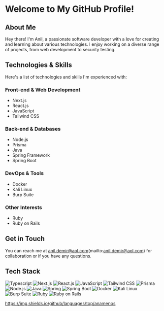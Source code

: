 # Welcome to My GitHub Profile!

## About Me

Hey there! I'm Anil, a passionate software developer with a love for creating and learning about various technologies. I enjoy working on a diverse range of projects, from web development to security testing.

## Technologies & Skills

Here's a list of technologies and skills I'm experienced with:

### Front-end & Web Development
- Next.js
- React.js
- JavaScript
- Tailwind CSS

### Back-end & Databases
- Node.js
- Prisma
- Java
- Spring Framework
- Spring Boot

### DevOps & Tools
- Docker
- Kali Linux
- Burp Suite

### Other Interests
- Ruby
- Ruby on Rails

## Get in Touch

You can reach me at anil.demir@aol.com(mailto:anil.demir@aol.com) for collaboration or if you have any questions.

## Tech Stack
![Typescript](https://img.shields.io/badge/-Typescript-white?logo=typescript&style=flat)
![Next.js](https://img.shields.io/badge/-Next.js-black?logo=next.js&style=flat)
![React.js](https://img.shields.io/badge/-React.js-blue?logo=react&style=flat)
![JavaScript](https://img.shields.io/badge/-JavaScript-yellow?logo=javascript&style=flat)
![Tailwind CSS](https://img.shields.io/badge/-Tailwind%20CSS-blueviolet?logo=tailwind-css&style=flat)
![Prisma](https://img.shields.io/badge/-Prisma-green?logo=prisma&style=flat)
![Node.js](https://img.shields.io/badge/-Node.js-green?logo=node.js&style=flat)
![Java](https://img.shields.io/badge/-Java-orange?logo=java&style=flat)
![Spring](https://img.shields.io/badge/-Spring-brightgreen?logo=spring&style=flat)
![Spring Boot](https://img.shields.io/badge/-Spring%20Boot-brightgreen?logo=spring-boot&style=flat)
![Docker](https://img.shields.io/badge/-Docker-blue?logo=docker&style=flat)
![Kali Linux](https://img.shields.io/badge/-Kali%20Linux-black?logo=kalilinux&style=flat)
![Burp Suite](https://img.shields.io/badge/-Burp%20Suite-red?style=flat)
![Ruby](https://img.shields.io/badge/-Ruby-red?logo=ruby&style=flat)
![Ruby on Rails](https://img.shields.io/badge/-Ruby%20on%20Rails-red?logo=ruby-on-rails&style=flat)


https://img.shields.io/github/languages/top/anamenos
